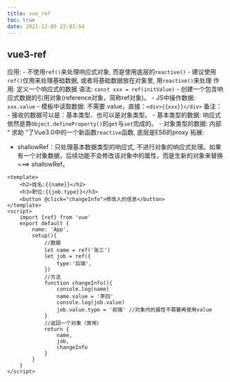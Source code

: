 ```yaml
---
title: vue_ref
toc: true
date: 2021-12-05 22:03:54
---
```

## vue3-ref
应用:
    - 不使用`ref()`来处理响应式对象, 而是使用底层的`reactive()`
    - 建议使用`ref()`仅用来处理基础数据, 或者将基础数据放在对象里, 用`reactive()`来处理
作用: 定义一个响应式的数据
语法: `const xxx = ref(initValue)`
    - 创建一个包含响应式数据的引用对象(reference对象，简称ref对象)。
    - JS中操作数据: `xxx.value`
    - 模板中读取数据: 不需要.value，直接：`<div>{{xxx}}</div>`
备注：
    - 接收的数据可以是：基本类型、也可以是对象类型。
    - 基本类型的数据: 响应式依然是靠`Object.defineProperty()`的`get`与`set`完成的。
    - 对象类型的数据: 内部 “ 求助 ”了Vue3.0中的一个新函数`reactive`函数, 底层是ES6的proxy
拓展:
- shallowRef：只处理基本数据类型的响应式, 不进行对象的响应式处理。如果有一个对象数据，后续功能不会修改该对象中的属性，而是生新的对象来替换 ===> shallowRef。

```vue
<template>
	<h2>姓名:{{name}}</h2>
	<h3>职位:{{job.type}}</h3>
	<button @click="changeInfo">修改人的信息</button>
</template>
<script>
	import {ref} from 'vue'
	export default {
		name: 'App',
		setup(){
			//数据
			let name = ref('张三')
			let job = ref({
				type:'后端',
			})
			//方法
			function changeInfo(){
                console.log(name)
				name.value = '李四'
				console.log(job.value)
				job.value.type = '前端' //对象内的属性不需要再使用value
			}
			//返回一个对象（常用）
			return {
				name,
				job,
				changeInfo
			}
		}
	}
</script>
```